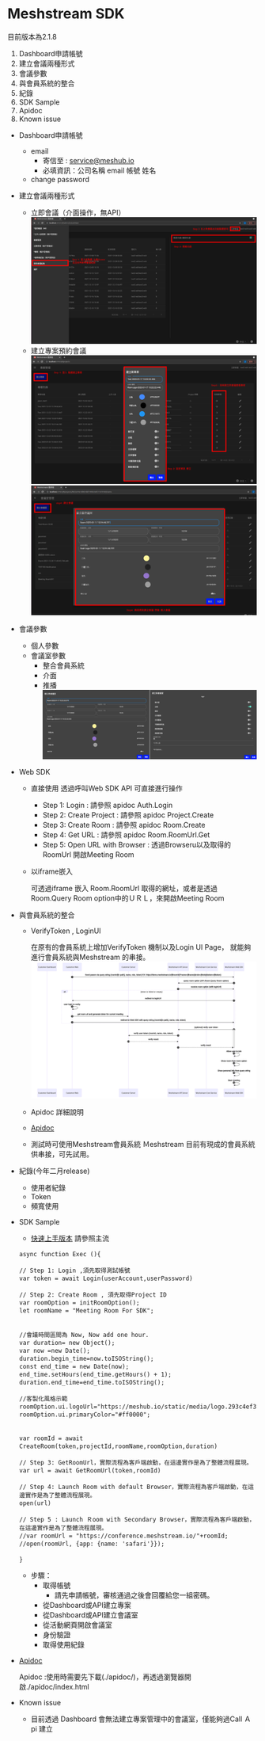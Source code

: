 # Meshstream SDK
目前版本為2.1.8


1. Dashboard申請帳號
2. 建立會議兩種形式
3. 會議參數
4. 與會員系統的整合
5. 紀錄
6. SDK Sample
7. Apidoc
8. Known issue

* Dashboard申請帳號
  * email
    * 寄信至 : service@meshub.io
    * 必填資訊：公司名稱 email 帳號 姓名
  * change password


* 建立會議兩種形式
  * 立即會議（介面操作，無API）
![立即會議](./asset/立即會議.png)
  * 建立專案預約會議
![預約會議01](./asset/預約會議01.png)
![預約會議02](./asset/預約會議02.png)
  
* 會議參數
  * 個人參數
  * 會議室參數
     * 整合會員系統
     * 介面
     * 推播
![參數](./asset/會議室參數.png)

* Web SDK
  * 直接使用
  透過呼叫Web SDK API 可直接進行操作
    * Step 1: Login : 請參照 apidoc Auth.Login
    * Step 2: Create Project : 請參照 apidoc Project.Create
    * Step 3: Create Room : 請參照 apidoc Room.Create
    * Step 4: Get URL : 請參照 apidoc Room.RoomUrl.Get
    * Step 5: Open URL with Browser : 透過Browseru以及取得的RoomUrl 開啟Meeting Room 
  
  * 以iframe嵌入
  
    可透過iframe 嵌入 Room.RoomUrl 取得的網址，或者是透過Room.Query Room option中的ＵＲＬ，來開啟Meeting Room



* 與會員系統的整合
  * VerifyToken , LoginUI

    在原有的會員系統上增加VerifyToken 機制以及Login UI Page，
    就能夠進行會員系統與Meshstream 的串接。
  ![參數](./apidoc/user_login_meeting_room.svg)
  * Apidoc 詳細說明


  * [Apidoc](./apidoc/index.html )

  * 測試時可使用Meshstream會員系統
    Ｍeshstream 目前有現成的會員系統供串接，可先試用。

* 紀錄(今年二月release)
  * 使用者紀錄
  * Token
  * 頻寬使用

* SDK Sample
  * [快速上手版本](./api_sample)
  請參照主流
  ```
  async function Exec (){

  // Step 1: Login ,須先取得測試帳號
  var token = await Login(userAccount,userPassword)

  // Step 2: Create Room , 須先取得Project ID
  var roomOption = initRoomOption();
  let roomName = "Meeting Room For SDK";


  //會議時間區間為 Now, Now add one hour.
  var duration= new Object();
  var now =new Date();
  duration.begin_time=now.toISOString();
  const end_time = new Date(now);
  end_time.setHours(end_time.getHours() + 1);
  duration.end_time=end_time.toISOString();

  //客製化風格示範
  roomOption.ui.logoUrl="https://meshub.io/static/media/logo.293c4ef3.webp";
  roomOption.ui.primaryColor="#ff0000";

  
  var roomId = await CreateRoom(token,projectId,roomName,roomOption,duration)

  // Step 3: GetRoomUrl，實際流程為客戶端啟動，在這邊實作是為了整體流程展現。
  var url = await GetRoomUrl(token,roomId)

  // Step 4: Launch Room with default Browser，實際流程為客戶端啟動，在這邊實作是為了整體流程展現。
  open(url)

  // Step 5 : Launch Ｒoom with Secondary Browser，實際流程為客戶端啟動，在這邊實作是為了整體流程展現。
  //var roomUrl = "https://conference.meshstream.io/"+roomId;
  //open(roomUrl, {app: {name: 'safari'}});
  
  } 

  ```
  * 步驟：
    * 取得帳號
      * 請先申請帳號，審核通過之後會回覆給您一組密碼。
    * 從Dashboard或API建立專案
    * 從Dashboard或API建立會議室
    * 從活動網頁開啟會議室
    * 身份驗證
    * 取得使用紀錄



* [Apidoc](./apidoc/index.html )
    
    Apidoc :使用時需要先下載(./apidoc/)，再透過瀏覽器開啟./apidoc/index.html

* Known issue
  * 目前透過 Dashboard 會無法建立專案管理中的會議室，僅能夠過Call Ａpi 建立 